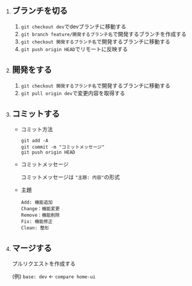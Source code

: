 <ol>
  <li>
    <h2>ブランチを切る</h2>
  </li>
  <ol>
    <li><code>git checkout dev</code>でdevブランチに移動する</li>
    <li><code>git branch feature/開発するブランチ名</code>で開発するブランチを作成する</li>
    <li><code>git checkout 開発するブランチ名</code>で開発するブランチに移動する</li>
    <li><code>git push origin HEAD</code>でリモートに反映する</li>
  </ol>
  <li>
    <h2>開発をする</h2>
  </li>
  <ol>
    <li><code>git checkout 開発するブランチ名</code>で開発するブランチに移動する</li>
    <li><code>git pull origin dev</code>で変更内容を取得する</li>
  </ol>
  <li>
    <h2>コミットする</h2>
  </li>
  <ul>
    <li>コミット方法</li>
    <pre><code>git add -A
git commit -m "コミットメッセージ"
git push origin HEAD</code></pre>
    <li>コミットメッセージ</li>
    <p>コミットメッセージは <code>"主題: 内容"</code>の形式</p>
    <li>主題</li>
    <pre><code>Add: 機能追加
Change：機能変更
Remove：機能削除
Fix: 機能修正
Clean: 整形</code></pre>
  </ul>

  <li><h2>マージする</h2></li>
  <p>プルリクエストを作成する</p>
  <p>(例) <code>base: dev</code> ← <code>compare home-ui</code></p>
</ol>
